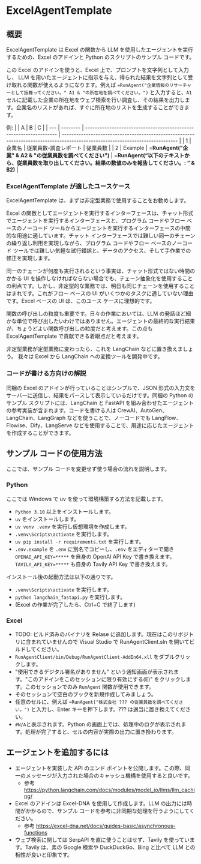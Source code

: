 # ExcelAgentTemplate

## 概要

ExcelAgentTemplate は Excel の関数から LLM を使用したエージェントを実行するための、Excel のアドインと Python のスクリプトのサンプル コードです。

この Excel のアドインを使うと、Excel 上で、プロンプトを文字列として入力し、 LLM を用いたエージェントに指示を与え、得られた結果を文字列として受け取れる関数が使えるようになります。例えば `=RunAgent("企業情報のリサーチャーとして振舞ってください。" A1 & "の所在地を調べてください。")` と入力すると、`A1` セルに記載した企業の所在地をウェブ検索を行い調査し、その結果を出力します。企業名のリストがあれば、すぐに所在地のリストを生成することができます。

例:
|     | A        | B                                                                  | C                                                                                                                              |
| --- | -------- | ------------------------------------------------------------------ | ------------------------------------------------------------------------------------------------------------------------------ |
| 1   | 企業名  | 従業員数-調査レポート                                         | 従業員数                                                                                                                   |
| 2   | Example | =**RunAgent("企業" & A2 & "の従業員数を調べてください")** | =**RunAgent(“以下のテキストから、従業員数を取り出してください。結果の数値のみを報告してください。: ” & B2)** |


### ExcelAgentTemplate が適したユースケース

ExcelAgentTemplate は、まずは非定型業務で使用することをお勧めします。

Excel の関数としてエージェントを実行するインターフェースは、チャット形式でエージェントを実行するインターフェースと、プログラム コードやフロー ベースのノーコード ツールからエージェントを実行するインターフェースの中間的な用途に適しています。チャット インターフェースでは難しい同一のチェーンの繰り返し利用を実現しながら、プログラム コードやフロー ベースのノーコード ツールでは難しい気軽な試行錯誤と、データのアクセス、そして手作業での修正を実現します。

同一のチェーンが何度も実行されるという事実は、チャット形式ではない時間のかかる UI を操作しなければならない場合でも、チェーン抽象化を使用することの利点です。しかし、非定型的な業務では、明日も同じチェーンを使用することはまれです。これがフロー ベースの UI がいくつかのタスクに適していない理由です。Excel ベースの UI は、このユース ケースに理想的です。

関数の呼び出しの粒度も重要です。日々の作業においては、LLM の発話ほど細かな単位で呼び出したいわけではありません。エージェントの最終的な実行結果が、ちょうどよい関数呼び出しの粒度だと考えます。この点も ExcelAgentTemplate で貢献できる着眼点だと考えます。

非定型業務が定型業務に変わったら、これを LangChain などに置き換えましょう。
我々は Excel から LangChain への変換ツールを開発中です。

### コードが書ける方向けの解説

同梱の Excel のアドインが行っていることはシンプルで、JSON 形式の入力文をサーバーに送信し、結果をパースして表示しているだけです。同梱の Python のサンプル スクリプトには、LangChain と FastAPI を組み合わせたエージェントの参考実装が含まれます。コードを書ける人は CrewAI、AutoGen、LangChain、LangGraph などを使うことで、ノーコードでも LangFlow、Flowise、Dify、LangServe などを使用することで、用途に応じたエージェントを作成することができます。

## サンプル コードの使用方法

ここでは、サンプル コードを変更せず使う場合の流れを説明します。

### Python

ここでは Windows で uv を使って環境構築する方法を記載します。

- `Python 3.10` 以上をインストールします。
- `uv` をインストールします。
- `uv venv .venv` を実行し仮想環境を作成します。
- `.venv\Scripts\activate` を実行します。
- `uv pip install -r requirements.txt` を実行します。
- `.env.example` を `.env` に別名でコピーし、`.env` をエディターで開き `OPENAI_API_KEY=*****` を自身の OpenAI API Key で書き換えます。 `TAVILY_API_KEY=*****` も自身の Tavily API Key で書き換えます。

インストール後の起動方法は以下の通りです。

- `.venv\Scripts\activate` を実行します。
- `python langchain_fastapi.py` を実行します。
- (Excel の作業が完了したら、Ctrl+C で終了します)

### Excel

- TODO: ビルド済みのバイナリを Relase に追加します。現在はこのリポジトリに含まれていませんので Visual Studio で RunAgentClient.sln を開いてビルドしてください。
- `RunAgentClient/bin/Debug/RunAgentClient-AddIn64.xll` をダブルクリックします。
- "使用できるデジタル署名がありません" という通知画面が表示されます。"このアドインをこのセッションに限り有効にする(E)" をクリックします。このセッションでのみ `RunAgent` 関数が使用できます。
- そのセッションで空白のブックを新規作成してみましょう。
- 任意のセルに、例えば `=RunAgent("株式会社 ??? の従業員数を調べてください。")` と入力し、Enter キーを押下します。??? は適当に置き換えてください。
- `#N/A`と表示されます。Python の画面上では、処理中のログが表示されます。処理が完了すると、セルの内容が実際の出力に置き換わります。

## エージェントを追加するには

- エージェントを実装した API のエンド ポイントを公開します。この際、同一のメッセージが入力された場合のキャッシュ機構を使用すると良いです。
	- 参考 https://python.langchain.com/docs/modules/model_io/llms/llm_caching/
- Excel のアドインは Excel-DNA を使用して作成します。LLM の出力には時間がかかるので、サンプル コードを参考に非同期な処理を行うようにしてください。
	- 参考 https://excel-dna.net/docs/guides-basic/asynchronous-functions
- ウェブ検索に関しては SerpAPI を直に使うことはせず、Tavily を使っています。Tavily は、素の Google 検索や DuckDuckGo、Bing と比べて LLM との相性が良いと印象です。
